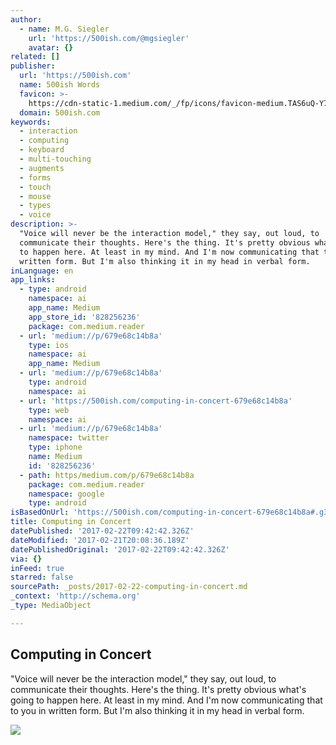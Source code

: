 ```yaml
---
author:
  - name: M.G. Siegler
    url: 'https://500ish.com/@mgsiegler'
    avatar: {}
related: []
publisher:
  url: 'https://500ish.com'
  name: 500ish Words
  favicon: >-
    https://cdn-static-1.medium.com/_/fp/icons/favicon-medium.TAS6uQ-Y7kcKgi0xjcYHXw.ico
  domain: 500ish.com
keywords:
  - interaction
  - computing
  - keyboard
  - multi-touching
  - augments
  - forms
  - touch
  - mouse
  - types
  - voice
description: >-
  "Voice will never be the interaction model," they say, out loud, to
  communicate their thoughts. Here's the thing. It's pretty obvious what's going
  to happen here. At least in my mind. And I'm now communicating that to you in
  written form. But I'm also thinking it in my head in verbal form.
inLanguage: en
app_links:
  - type: android
    namespace: ai
    app_name: Medium
    app_store_id: '828256236'
    package: com.medium.reader
  - url: 'medium://p/679e68c14b8a'
    type: ios
    namespace: ai
    app_name: Medium
  - url: 'medium://p/679e68c14b8a'
    type: android
    namespace: ai
  - url: 'https://500ish.com/computing-in-concert-679e68c14b8a'
    type: web
    namespace: ai
  - url: 'medium://p/679e68c14b8a'
    namespace: twitter
    type: iphone
    name: Medium
    id: '828256236'
  - path: https/medium.com/p/679e68c14b8a
    package: com.medium.reader
    namespace: google
    type: android
isBasedOnUrl: 'https://500ish.com/computing-in-concert-679e68c14b8a#.g3dmtfc50'
title: Computing in Concert
datePublished: '2017-02-22T09:42:42.326Z'
dateModified: '2017-02-21T20:08:36.189Z'
datePublishedOriginal: '2017-02-22T09:42:42.326Z'
via: {}
inFeed: true
starred: false
sourcePath: _posts/2017-02-22-computing-in-concert.md
_context: 'http://schema.org'
_type: MediaObject

---
```

<article style=""><h1>Computing in Concert</h1><p>"Voice will never be the interaction model," they say, out loud, to communicate their thoughts. Here's the thing. It's pretty obvious what's going to happen here. At least in my mind. And I'm now communicating that to you in written form. But I'm also thinking it in my head in verbal form.</p><img src="https://cdn-images-1.medium.com/max/1200/1*whQrFdYOdxbNAK4pHKrA1g.jpeg" /></article>